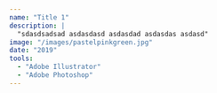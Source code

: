 ```yaml
---
name: "Title 1"
description: |
  "sdasdsadsad asdasdasd asdasdad asdasdas asdasd"
image: "/images/pastelpinkgreen.jpg"
date: "2019"
tools:
  - "Adobe Illustrator"
  - "Adobe Photoshop"
---
```

